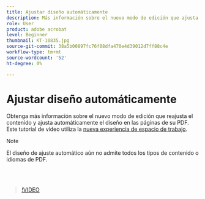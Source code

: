 ```yaml
---
title: Ajustar diseño automáticamente
description: Más información sobre el nuevo modo de edición que ajusta automáticamente el contenido
role: User
product: adobe acrobat
level: Beginner
thumbnail: KT-10835.jpg
source-git-commit: 38a5b00897fc76f08dfa470e4d39012d7ff88c4e
workflow-type: tm+mt
source-wordcount: '52'
ht-degree: 0%

---
```


# Ajustar diseño automáticamente

Obtenga más información sobre el nuevo modo de edición que reajusta el contenido y ajusta automáticamente el diseño en las páginas de su PDF. Este tutorial de vídeo utiliza la [nueva experiencia de espacio de trabajo](new-workspace.md).

>[!NOTE]
>
>El diseño de ajuste automático aún no admite todos los tipos de contenido o idiomas de PDF.

<br> 

>[!VIDEO](https://video.tv.adobe.com/v/346975?hidetitle=true)